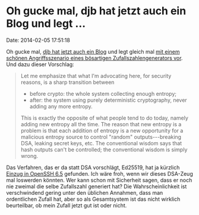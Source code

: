 Oh gucke mal, djb hat jetzt auch ein Blog und legt \...
=======================================================

Date: 2014-02-05 17:51:18

Oh gucke mal, [djb hat jetzt auch ein Blog](http://blog.cr.yp.to/) und
legt gleich mal [mit einem schönen Angriffsszenario eines bösartigen
Zufallszahlengenerators
vor](http://blog.cr.yp.to/20140205-entropy.html). Und dazu dieser
Vorschlag:

> Let me emphasize that what I\'m advocating here, for security reasons,
> is a sharp transition between
>
> -   before crypto: the whole system collecting enough entropy;
> -   after: the system using purely deterministic cryptography, never
>     adding any more entropy.
>
> This is exactly the opposite of what people tend to do today, namely
> adding new entropy all the time. The reason that new entropy is a
> problem is that each addition of entropy is a new opportunity for a
> malicious entropy source to control \"random\" outputs---breaking DSA,
> leaking secret keys, etc. The conventional wisdom says that hash
> outputs can\'t be controlled; the conventional wisdom is simply wrong.

Das Verfahren, das er da statt DSA vorschlägt, Ed25519, hat ja kürzlich
[Einzug in OpenSSH 6.5](http://blog.fefe.de/?ts=ac1514cc) gefunden. Ich
wäre froh, wenn wir dieses DSA-Zeug mal loswerden könnten. Wer kann
schon mit Sicherheit sagen, dass er noch nie zweimal die selbe
Zufallszahl generiert hat? Die Wahrscheinlichkeit ist verschwindend
gering unter den üblichen Annahmen, dass man ordentlichen Zufall hat,
aber so als Gesamtsystem ist das nicht wirklich beurteilbar, ob mein
Zufall jetzt gut ist oder nicht.

